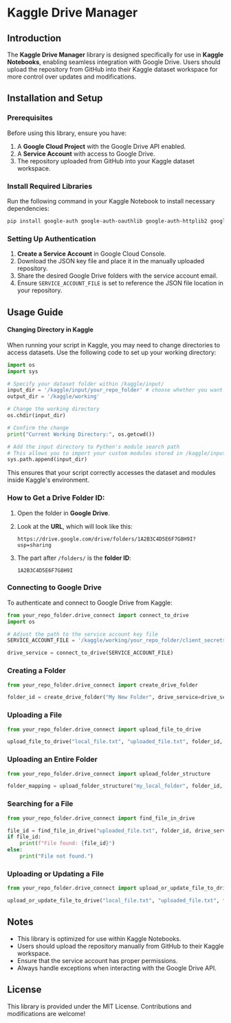 # Kaggle Drive Manager

## Introduction
The **Kaggle Drive Manager** library is designed specifically for use in **Kaggle Notebooks**, enabling seamless integration with Google Drive. Users should upload the repository from GitHub into their Kaggle dataset workspace for more control over updates and modifications.

## Installation and Setup
### Prerequisites
Before using this library, ensure you have:
1. A **Google Cloud Project** with the Google Drive API enabled.
2. A **Service Account** with access to Google Drive.
3. The repository uploaded from GitHub into your Kaggle dataset workspace.

### Install Required Libraries
Run the following command in your Kaggle Notebook to install necessary dependencies:
```bash
pip install google-auth google-auth-oauthlib google-auth-httplib2 google-api-python-client
```

### Setting Up Authentication
1. **Create a Service Account** in Google Cloud Console.
2. Download the JSON key file and place it in the manually uploaded repository.
3. Share the desired Google Drive folders with the service account email.
4. Ensure `SERVICE_ACCOUNT_FILE` is set to reference the JSON file location in your repository.

## Usage Guide

#### Changing Directory in Kaggle
When running your script in Kaggle, you may need to change directories to access datasets.
Use the following code to set up your working directory:

```python
import os
import sys

# Specify your dataset folder within /kaggle/input/
input_dir = '/kaggle/input/your_repo_folder' # choose whether you want to run it on the cars dataset or the planes dataset (for planes dataset replace 'cars' with 'planes')
output_dir = '/kaggle/working'

# Change the working directory
os.chdir(input_dir)

# Confirm the change
print("Current Working Directory:", os.getcwd())

# Add the input directory to Python's module search path
# This allows you to import your custom modules stored in /kaggle/input/
sys.path.append(input_dir)
```

This ensures that your script correctly accesses the dataset and modules inside Kaggle's environment.

### How to Get a Drive Folder ID:
1. Open the folder in **Google Drive**.
2. Look at the **URL**, which will look like this:

   ```
   https://drive.google.com/drive/folders/1A2B3C4D5E6F7G8H9I?usp=sharing
   ```

3. The part after `/folders/` is the **folder ID**:
   ```
   1A2B3C4D5E6F7G8H9I
   ```

### Connecting to Google Drive
To authenticate and connect to Google Drive from Kaggle:
```python
from your_repo_folder.drive_connect import connect_to_drive
import os

# Adjust the path to the service account key file
SERVICE_ACCOUNT_FILE = '/kaggle/working/your_repo_folder/client_secrets.json'

drive_service = connect_to_drive(SERVICE_ACCOUNT_FILE)
```

### Creating a Folder
```python
from your_repo_folder.drive_connect import create_drive_folder

folder_id = create_drive_folder("My New Folder", drive_service=drive_service)
```

### Uploading a File
```python
from your_repo_folder.drive_connect import upload_file_to_drive

upload_file_to_drive("local_file.txt", "uploaded_file.txt", folder_id, drive_service)
```

### Uploading an Entire Folder
```python
from your_repo_folder.drive_connect import upload_folder_structure

folder_mapping = upload_folder_structure("my_local_folder", folder_id, drive_service)
```

### Searching for a File
```python
from your_repo_folder.drive_connect import find_file_in_drive

file_id = find_file_in_drive("uploaded_file.txt", folder_id, drive_service)
if file_id:
    print(f"File found: {file_id}")
else:
    print("File not found.")
```

### Uploading or Updating a File
```python
from your_repo_folder.drive_connect import upload_or_update_file_to_drive

upload_or_update_file_to_drive("local_file.txt", "uploaded_file.txt", folder_id, drive_service)
```

## Notes
- This library is optimized for use within Kaggle Notebooks.
- Users should upload the repository manually from GitHub to their Kaggle workspace.
- Ensure that the service account has proper permissions.
- Always handle exceptions when interacting with the Google Drive API.

## License
This library is provided under the MIT License. Contributions and modifications are welcome!
